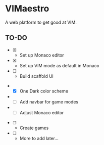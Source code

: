 # VIMaestro

A web platform to get good at VIM.

## TO-DO

- [X] - Set up Monaco editor
- [X] - Set up VIM mode as default in Monaco
- [ ] - Build scaffold UI
- - [X] One Dark color scheme
- - [ ] Add navbar for game modes
- - [ ] Adjust Monaco editor
- [ ] - Create games
- [ ] - More to add later...
